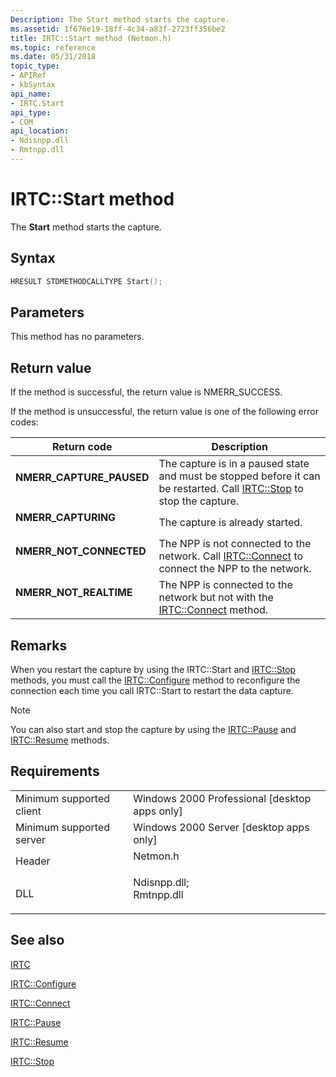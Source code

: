 ```yaml
---
Description: The Start method starts the capture.
ms.assetid: 1f676e19-18ff-4c34-a83f-2723ff356be2
title: IRTC::Start method (Netmon.h)
ms.topic: reference
ms.date: 05/31/2018
topic_type: 
- APIRef
- kbSyntax
api_name: 
- IRTC.Start
api_type: 
- COM
api_location: 
- Ndisnpp.dll
- Rmtnpp.dll
---
```


# IRTC::Start method

The **Start** method starts the capture.

## Syntax


```C++
HRESULT STDMETHODCALLTYPE Start();
```



## Parameters

This method has no parameters.

## Return value

If the method is successful, the return value is NMERR\_SUCCESS.

If the method is unsuccessful, the return value is one of the following error codes:



| Return code                                                                                           | Description                                                                                                                                           |
|-------------------------------------------------------------------------------------------------------|-------------------------------------------------------------------------------------------------------------------------------------------------------|
| <dl> <dt>**NMERR\_CAPTURE\_PAUSED**</dt> </dl> | The capture is in a paused state and must be stopped before it can be restarted. Call [IRTC::Stop](idelaydc-stop.md) to stop the capture.<br/> |
| <dl> <dt>**NMERR\_CAPTURING**</dt> </dl>       | The capture is already started.<br/>                                                                                                            |
| <dl> <dt>**NMERR\_NOT\_CONNECTED**</dt> </dl>  | The NPP is not connected to the network. Call [IRTC::Connect](irtc-connect.md) to connect the NPP to the network.<br/>                         |
| <dl> <dt>**NMERR\_NOT\_REALTIME**</dt> </dl>   | The NPP is connected to the network but not with the [IRTC::Connect](irtc-connect.md) method.<br/>                                             |



 

## Remarks

When you restart the capture by using the IRTC::Start and [IRTC::Stop](irtc-stop.md) methods, you must call the [IRTC::Configure](irtc-configure.md) method to reconfigure the connection each time you call IRTC::Start to restart the data capture.

> [!Note]  
> You can also start and stop the capture by using the [IRTC::Pause](irtc-pause.md) and [IRTC::Resume](irtc-resume.md) methods.

 

## Requirements



|                                     |                                                                                                                                                          |
|-------------------------------------|----------------------------------------------------------------------------------------------------------------------------------------------------------|
| Minimum supported client<br/> | Windows 2000 Professional \[desktop apps only\]<br/>                                                                                               |
| Minimum supported server<br/> | Windows 2000 Server \[desktop apps only\]<br/>                                                                                                     |
| Header<br/>                   | <dl> <dt>Netmon.h</dt> </dl>                                                                      |
| DLL<br/>                      | <dl> <dt>Ndisnpp.dll; </dt> <dt>Rmtnpp.dll</dt> </dl> |



## See also

<dl> <dt>

[IRTC](irtc.md)
</dt> <dt>

[IRTC::Configure](irtc-configure.md)
</dt> <dt>

[IRTC::Connect](irtc-connect.md)
</dt> <dt>

[IRTC::Pause](irtc-pause.md)
</dt> <dt>

[IRTC::Resume](irtc-resume.md)
</dt> <dt>

[IRTC::Stop](irtc-stop.md)
</dt> </dl>

 

 




